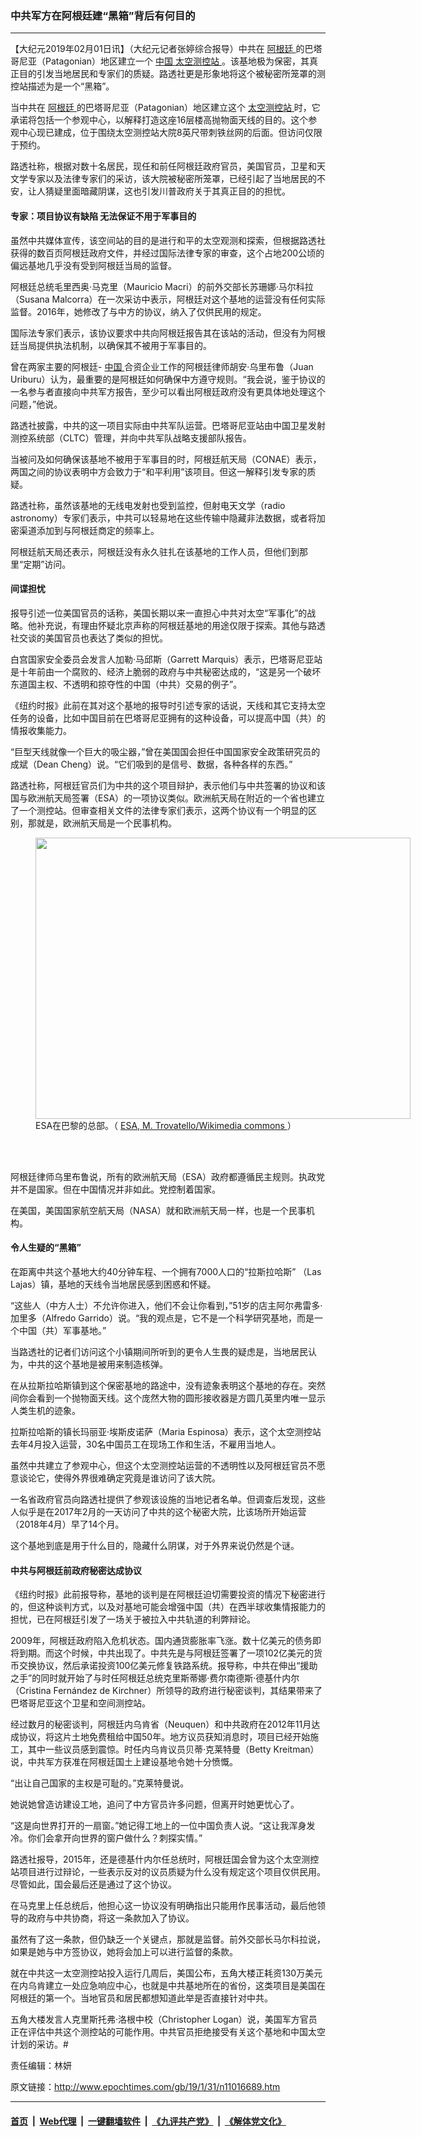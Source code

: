### 中共军方在阿根廷建“黑箱”背后有何目的
------------------------

<p>
 【大纪元2019年02月01日讯】（大纪元记者张婷综合报导）中共在
 <a href="http://www.epochtimes.com/gb/tag/%E9%98%BF%E6%A0%B9%E5%BB%B7.html">
  阿根廷
 </a>
 的巴塔哥尼亚（Patagonian）地区建立一个
 <a href="http://www.epochtimes.com/gb/tag/%E4%B8%AD%E5%9B%BD.html">
  中国
 </a>
 <a href="http://www.epochtimes.com/gb/tag/%E5%A4%AA%E7%A9%BA%E6%B5%8B%E6%8E%A7%E7%AB%99.html">
  太空测控站
 </a>
 。该基地极为保密，其真正目的引发当地居民和专家们的质疑。路透社更是形象地将这个被秘密所笼罩的测控站描述为是一个“黑箱”。
</p>
<p>
 当中共在
 <a href="http://www.epochtimes.com/gb/tag/%E9%98%BF%E6%A0%B9%E5%BB%B7.html">
  阿根廷
 </a>
 的巴塔哥尼亚（Patagonian）地区建立这个
 <a href="http://www.epochtimes.com/gb/tag/%E5%A4%AA%E7%A9%BA%E6%B5%8B%E6%8E%A7%E7%AB%99.html">
  太空测控站
 </a>
 时，它承诺将包括一个参观中心，以解释打造这座16层楼高抛物面天线的目的。这个参观中心现已建成，位于围绕太空测控站大院8英尺带刺铁丝网的后面。但访问仅限于预约。
</p>
<p>
 路透社称，根据对数十名居民，现任和前任阿根廷政府官员，美国官员，卫星和天文学专家以及法律专家们的采访，该大院被秘密所笼罩，已经引起了当地居民的不安，让人猜疑里面暗藏阴谋，这也引发川普政府关于其真正目的的担忧。
</p>
<h4>
 专家：项目协议有缺陷 无法保证不用于军事目的
</h4>
<p>
 虽然中共媒体宣传，该空间站的目的是进行和平的太空观测和探索，但根据路透社获得的数百页阿根廷政府文件，并经过国际法律专家的审查，这个占地200公顷的偏远基地几乎没有受到阿根廷当局的监督。
</p>
<p>
 阿根廷总统毛里西奥·马克里（Mauricio Macri）的前外交部长苏珊娜·马尔科拉（Susana Malcorra）在一次采访中表示，阿根廷对这个基地的运营没有任何实际监督。2016年，她修改了与中方的协议，纳入了仅供民用的规定。
</p>
<p>
 国际法专家们表示，该协议要求中共向阿根廷报告其在该站的活动，但没有为阿根廷当局提供执法机制，以确保其不被用于军事目的。
</p>
<p>
 曾在两家主要的阿根廷-
 <a href="http://www.epochtimes.com/gb/tag/%E4%B8%AD%E5%9B%BD.html">
  中国
 </a>
 合资企业工作的阿根廷律师胡安·乌里布鲁（Juan Uriburu）认为，最重要的是阿根廷如何确保中方遵守规则。“我会说，鉴于协议的一名参与者直接向中共军方报告，至少可以看出阿根廷政府没有更具体地处理这个问题，”他说。
</p>
<p>
 路透社披露，中共的这一项目实际由中共军队运营。巴塔哥尼亚站由中国卫星发射测控系统部（CLTC）管理，并向中共军队战略支援部队报告。
</p>
<p>
 当被问及如何确保该基地不被用于军事目的时，阿根廷航天局（CONAE）表示，两国之间的协议表明中方会致力于“和平利用”该项目。但这一解释引发专家的质疑。
</p>
<p>
 路透社称，虽然该基地的无线电发射也受到监控，但射电天文学（radio astronomy）专家们表示，中共可以轻易地在这些传输中隐藏非法数据，或者将加密渠道添加到与阿根廷商定的频率上。
</p>
<p>
 阿根廷航天局还表示，阿根廷没有永久驻扎在该基地的工作人员，但他们到那里“定期”访问。
</p>
<h4>
 间谍担忧
</h4>
<p>
 报导引述一位美国官员的话称，美国长期以来一直担心中共对太空“军事化”的战略。他补充说，有理由怀疑北京声称的阿根廷基地的用途仅限于探索。其他与路透社交谈的美国官员也表达了类似的担忧。
</p>
<p>
 白宫国家安全委员会发言人加勒·马邱斯（Garrett Marquis）表示，巴塔哥尼亚站是十年前由一个腐败的、经济上脆弱的政府与中共秘密达成的，“这是另一个破坏东道国主权、不透明和掠夺性的中国（中共）交易的例子”。
</p>
<p>
 《纽约时报》此前在其对这个基地的报导时引述专家的话说，天线和其它支持太空任务的设备，比如中国目前在巴塔哥尼亚拥有的这种设备，可以提高中国（共）的情报收集能力。
</p>
<p>
 “巨型天线就像一个巨大的吸尘器，”曾在美国国会担任中国国家安全政策研究员的成斌（Dean Cheng）说。“它们吸到的是信号、数据，各种各样的东西。”
</p>
<p>
 路透社称，阿根廷官员们为中共的这个项目辩护，表示他们与中共签署的协议和该国与欧洲航天局签署（ESA）的一项协议类似。欧洲航天局在附近的一个省也建立了一个测控站。但审查相关文件的法律专家们表示，这两个协议有一个明显的区别，那就是，欧洲航天局是一个民事机构。
</p>
<figure class="wp-caption aligncenter" id="attachment_11016721" style="width: 600px">
 <a href="http://i.epochtimes.com/assets/uploads/2019/02/ESA_Headquarters_in_Paris_France-e1548978430598.jpg">
  <img alt="" class="size-large wp-image-11016721" height="450" src="http://i.epochtimes.com/assets/uploads/2019/02/ESA_Headquarters_in_Paris_France-600x450.jpg" width="600"/>
 </a>
 <br/><figcaption class="wp-caption-text">
  ESA在巴黎的总部。（
  <a href="https://commons.wikimedia.org/wiki/File:ESA_Headquarters_in_Paris,_France.JPG">
   ESA, M. Trovatello/Wikimedia commons
  </a>
  ）
 </figcaption><br/>
</figure><br/>
<p>
 阿根廷律师乌里布鲁说，所有的欧洲航天局（ESA）政府都遵循民主规则。执政党并不是国家。但在中国情况并非如此。党控制着国家。
</p>
<p>
 在美国，美国国家航空航天局（NASA）就和欧洲航天局一样，也是一个民事机构。
</p>
<h4>
 令人生疑的“黑箱”
</h4>
<p>
 在距离中共这个基地大约40分钟车程、一个拥有7000人口的“拉斯拉哈斯” （Las Lajas）镇，基地的天线令当地居民感到困惑和怀疑。
</p>
<p>
 “这些人（中方人士）不允许你进入，他们不会让你看到，”51岁的店主阿尔弗雷多·加里多（Alfredo Garrido）说。“我的观点是，它不是一个科学研究基地，而是一个中国（共）军事基地。”
</p>
<p>
 当路透社的记者们访问这个小镇期间所听到的更令人生畏的疑虑是，当地居民认为，中共的这个基地是被用来制造核弹。
</p>
<p>
 在从拉斯拉哈斯镇到这个保密基地的路途中，没有迹象表明这个基地的存在。突然间你会看到一个抛物面天线。这个庞然大物的圆形接收器是方圆几英里内唯一显示人类生机的迹象。
</p>
<p>
 拉斯拉哈斯的镇长玛丽亚·埃斯皮诺萨（Maria Espinosa）表示，这个太空测控站去年4月投入运营，30名中国员工在现场工作和生活，不雇用当地人。
</p>
<p>
 虽然中共建立了参观中心，但这个太空测控站运营的不透明性以及阿根廷官员不愿意谈论它，使得外界很难确定究竟是谁访问了该大院。
</p>
<p>
 一名省政府官员向路透社提供了参观该设施的当地记者名单。但调查后发现，这些人似乎是在2017年2月的一天访问了中共的这个秘密大院，比该场所开始运营（2018年4月）早了14个月。
</p>
<p>
 这个基地到底是用于什么目的，隐藏什么阴谋，对于外界来说仍然是个谜。
</p>
<h4>
 中共与阿根廷前政府秘密达成协议
</h4>
<p>
 《纽约时报》此前报导称，基地的谈判是在阿根廷迫切需要投资的情况下秘密进行的，但这种谈判方式，以及对基地可能会增强中国（共）在西半球收集情报能力的担忧，已在阿根廷引发了一场关于被拉入中共轨道的利弊辩论。
</p>
<p>
 2009年，阿根廷政府陷入危机状态。国内通货膨胀率飞涨。数十亿美元的债务即将到期。而这个时候，中共出现了。中共先是与阿根廷签署了一项102亿美元的货币交换协议，然后承诺投资100亿美元修复铁路系统。报导称，中共在伸出“援助之手”的同时就开始了与时任阿根廷总统克里斯蒂娜·费尔南德斯·德基什内尔（Cristina Fernández de Kirchner）所领导的政府进行秘密谈判，其结果带来了巴塔哥尼亚这个卫星和空间测控站。
</p>
<p>
 经过数月的秘密谈判，阿根廷内乌肯省（Neuquen）和中共政府在2012年11月达成协议，将这片土地免费租给中国50年。地方议员获知消息时，项目已经开始施工，其中一些议员感到震惊。时任内乌肯议员贝蒂·克莱特曼（Betty Kreitman）说，中共军方获准在阿根廷国土上建设基地令她十分愤慨。
</p>
<p>
 “出让自己国家的主权是可耻的。”克莱特曼说。
</p>
<p>
 她说她曾造访建设工地，追问了中方官员许多问题，但离开时她更忧心了。
</p>
<p>
 “这是向世界打开的一扇窗。”她记得工地上的一位中国负责人说。“这让我浑身发冷。你们会拿开向世界的窗户做什么？刺探实情。”
</p>
<p>
 路透社报导，2015年，还是德基什内尔任总统时，阿根廷国会曾为这个太空测控站项目进行过辩论，一些表示反对的议员质疑为什么没有规定这个项目仅供民用。尽管如此，国会最后还是通过了这个协议。
</p>
<p>
 在马克里上任总统后，他担心这一协议没有明确指出只能用作民事活动，最后他领导的政府与中共协商，将这一条款加入了协议。
</p>
<p>
 虽然有了这一条款，但仍缺乏一个关键点，那就是监督。前外交部长马尔科拉说，如果是她与中方签协议，她将会加上可以进行监督的条款。
</p>
<p>
 就在中共这一太空测控站投入运行几周后，美国公布，五角大楼正耗资130万美元在内乌肯建立一处应急响应中心，也就是中共基地所在的省份，这类项目是美国在阿根廷的第一个。当地官员和居民都想知道此举是否直接针对中共。
</p>
<p>
 五角大楼发言人克里斯托弗·洛根中校（Christopher Logan）说，美国军方官员正在评估中共这个测控站的可能作用。中共官员拒绝接受有关这个基地和中国太空计划的采访。#
</p>
<p>
 责任编辑：林妍
</p>

原文链接：http://www.epochtimes.com/gb/19/1/31/n11016689.htm


------------------------
#### [首页](https://github.com/gfw-breaker/banned-news/blob/master/README.md) &nbsp;|&nbsp; [Web代理](https://github.com/labour-camp/helloworld) &nbsp;|&nbsp; [一键翻墙软件](https://github.com/gfw-breaker/nogfw/blob/master/README.md) &nbsp;|&nbsp; [《九评共产党》](https://github.com/gfw-breaker/9ping.md/blob/master/README.md#九评之一评共产党是什么) &nbsp;|&nbsp; [《解体党文化》](https://github.com/gfw-breaker/jtdwh.md/blob/master/README.md#绪论)

